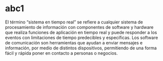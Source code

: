 # abc1
El término “sistema en tiempo real” se refiere a cualquier sistema de procesamiento de información con componentes de software y hardware que realiza funciones de aplicación en tiempo real y puede responder a los eventos con limitaciones de tiempo predecibles y específicas.
Los software de comunicación son herramientas que ayudan a enviar mensajes e información, por medio de distintos dispositivos, permitiendo de una forma fácil y rápida poner en contacto a personas o negocios.
